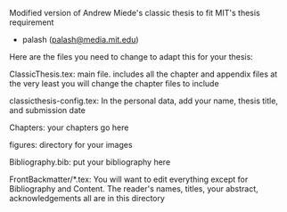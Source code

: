 Modified version of Andrew Miede's classic thesis to fit MIT's thesis requirement
- palash (palash@media.mit.edu)


Here are the files you need to change to adapt this for your thesis:

ClassicThesis.tex: main file. includes all the chapter and appendix files at 
the very least you will change the chapter files to include

classicthesis-config.tex: In the personal data, add your name,  thesis title, 
and submission date

Chapters: your chapters go here

figures: directory for your images

Bibliography.bib: put your bibliography here

FrontBackmatter/*.tex: You will want to edit everything except for Bibliography 
and Content. The reader's names, titles, your abstract, acknowledgements all are in 
this directory


